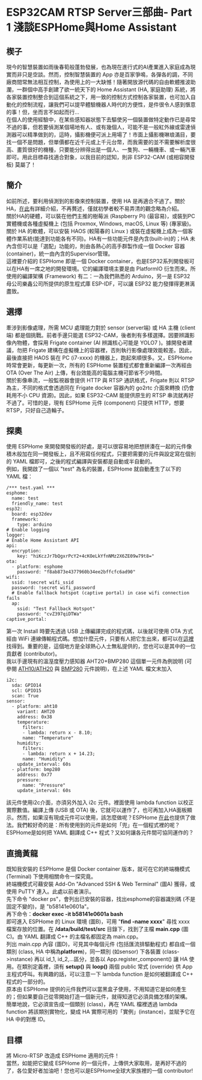 # ESP32CAM RTSP Server三部曲- Part 1 淺談ESPHome與Home Assistant

## 楔子

現今的智慧裝置如雨後春筍般蓬勃發展，也為現在進行式的AI產業進入家庭成為現實而非只是空談。然而，控制智慧裝置的 App 亦是百家爭鳴，各彈各的調，不同廠商間常無法相互控制，為使用上的一大缺憾！隨著開放源代碼的自由軟體推波助瀾，一群個中高手創建了欲一統天下的 Home Assistant (HA, 家庭助理) 系統，將各家裝置控制整合到這個系統之下，用一致的控制方式控制各家裝置，也可加入自動化的控制流程，讓我們可以提早體驗機器人時代的方便性，是件很令人感到愜意的事！但，坐而言不如起而行...  
在個人的使用經驗中，在某些感知器狀態下去驅使另一個裝置做特定動作已是尋常不過的事，但若要偵測某個場地有人、或有幾個人，可能不是一般紅外線或雷達偵測器可以精準做到的，這時，攝影機便可派上用場了！巿面上攝影機琳琅滿目，要找一個不是問題，但單價都在近千元或上千元台幣，而我需要的並不需要解析度很高、畫質很好的機種，只要能分辨得出是一個人、一隻狗、一輛機車、或一輛汽車即可。用此目標尋找適合對象，以我目前的認知，則非 ESP32-CAM (或相容開發板) 莫屬了！

## 簡介

如前所述，要利用偵測到的影像來控制裝置，使用 HA 是再適合不過了。關於 HA，[在此](https://www.home-assistant.io/)有詳細介紹，不再贅述，僅就初學者較不易弄清的觀念略為介紹。  
關於HA的硬體，可以裝在他們主推的樹莓派 (Raspberry Pi) (最容易)，或裝到PC實體機或各種虛擬機上 (包括 Proxmox, Windows, macOS, Linux 等) (專家級)。  
關於 HA 的軟體，可以安裝 HAOS (較陽春的 Linux ) 或裝在虛擬機上成為一個客體作業系統(能達到功能各有不同)。HA有一些功能元件是內含(built-in)的；HA 未內含但可以是「選配」功能的，則由各熱心的高手群製作成一個 Docker 容器 (container)，統一由內含的Supervisor管理。  
這裡要介紹的 ESPHome 即是一個 Docker container，也是ESP32系列開發板可以在HA有一席之地的開發環境。它的編譯環境主要是由 PlatformIO 衍生而來。所使用的編譯架構 (Framework) 有二：一為我們熟悉的 Arduino，另一是 ESP32 母公司樂鑫公司所提供的原生程式庫 ESP-IDF，可以讓 ESP32 能力發揮得更淋漓盡致。

## 選擇

牽涉到影像處理，所需 MCU 處理能力對於 sensor (server端) 或 HA 主機 (client端) 都是個挑戰。前者手邊只能選 ESP32-CAM，後者則有多樣選擇。因要辨識影像內物體，會採用 Frigate container (AI 辨識核心可能是 YOLO7 )。據開發者建議，勿把 Frigate 建構在虛擬機上的容器裡，否則執行影像處理效能較差。因此，最後直接把 HAOS 裝在 PC (i7-xxxx) 的機器上，跑起來順很多。又，ESPHome 時常會更新，每更新一次，所有的 ESPHome 裝置程式都會重新編譯一次再經由 OTA (Over The Air) 上傳，有台效能高的電腦主機可節省不少時間。  
關於影像串流，一般監視器會提供 HTTP 與 RTSP 通訊格式，Frigate 則以 RTSP 為主，不同的格式會透過同在 Frigate docker 容器內的 go2rtc 介面來轉換 (仍會耗用不小 CPU 資源)。因此，如果 ESP32-CAM 能提供原生的 RTSP 串流就再好不過了。可惜的是，現有 ESPHome 元件 (component) 只提供 HTTP，想要 RTSP，只好自己造輪子。

## 探奧

使用 ESPHome 來開發開發板的好處，是可以很容易地把想拼湊在一起的元件像積木般加在同一開發板上，且不用寫任何程式，只要把需要的元件與設定寫在個別的 YAML 檔即可，之後的程式編譯與安裝都是自動或半自動的。  
例如，我開啟了一個以 "test" 為名的裝置，ESPHome 就自動產生了以下的 YAML 檔：

    /*** test.yaml ***
    esphome:
      name: test
      friendly_name: test
    esp32:
      board: esp32dev
      framework:
        type: arduino
    # Enable logging
    logger:
    # Enable Home Assistant API
    api:
      encryption:
        key: "hiKczJr7bQgxrPcY2+4cKOeLkYfnNMz2X6ZE09w79t8="
    ota:
      - platform: esphome
        password: "f8ab873e4377960b34ee2bffcfc6ad90"
    wifi:
      ssid: !secret wifi_ssid
      password: !secret wifi_password
      # Enable fallback hotspot (captive portal) in case wifi connection fails
      ap:
        ssid: "Test Fallback Hotspot"
        password: "cvZ397qiDTWa"
    captive_portal:

第一次 Install 時要先透過 USB 上傳編譯完成的程式碼，以後就可使用 OTA 方式經由 WiFi 連線傳輸程式碼。想加什麼元件，只要有人把它生出來，都可以在[這裡](https://www.esphome.io/)找得到。重要的是，這個地方是全球熱心人士無私提供的，您也可以是其中的一位貢獻者 (contributor)。  
我以手邊現有的溫溼度壓力感知器 AHT20+BMP280 這個單一元件為例說明 (可參閱 [ATH10/ATH20](https://esphome.io/components/sensor/aht10) 與 [BMP280](https://esphome.io/components/sensor/bmp280) 元件說明)，在上述 YAML 檔文末加入

    i2c:
      sda: GPIO14
      scl: GPIO15
      scan: True
    sensor:
      - platform: aht10
        variant: AHT20
        address: 0x38
        temperature:
          filters:
          - lambda: return x - 8.10;
          name: "Temperature"
        humidity:
          filters:
          - lambda: return x + 14.23;
          name: "Humidity"
        update_interval: 60s
      - platform: bmp280
        address: 0x77
        pressure:
          name: "Pressure"
        update_interval: 60s

該元件使用i2c介面，亦須另外加入 i2c 元件。裡面使用 lambda function 以校正實際數值。編譯上傳 (USB 或 OTA) 後，它就可以運作了，也可再加入HA面板顯示。然而，如果沒有現成元件可以使用，該怎麼做呢？ESPHome [在此](https://www.esphome.io/components/sensor/custom.html)也提供了做法。我們較好奇的是：所有使用到的元件是如何「兜」在一個程式裡的呢？ESPHome是如何把 YAML 翻譯成 C++ 程式？又如何讓各元件間可協同運作的？

## 直搗黃龍

既知我安裝的 ESPHome 是個 Docker container 版本，就可在它的終端機模式 (Terminal) 下使用相關命令一探究竟。  
終端機模式可藉安裝 Add-On "Advanced SSH & Web Terminal" (圖A) 獲得，或使用 PuTTY 連入。此處以前者演示。  
先下命令 "docker ps"，會列出已安裝的容器，找出esphome的容器識別碼 (不是固定不變的)，是 "b58141e0601a"。  
再下命令：**docker exec -it b58141e0601a bash**  
即可進入 ESPHome 的 Linux 環境 (圖B)，可用 "**find -name xxxx**" 尋找 xxxx 檔案存放的位置。在 **/data/build/test/src** 目錄下，找到了主檔 **main.cpp** (圖C)。由 YAML 翻譯成 C++ 的主檔名都固定為 main.cpp。  
列出 main.cpp 內容 (圖D)，可見其中每個元件 (包括匯流排驅動程式) 都自成一個類別 (class, HA 中稱為**platform**)，同一類別 (如sensor) 下各裝置 (class->instance) 再以 id_1, id_2,...區分，並各以 App.register_component() 讓 HA 使用。在類別定義裡，須有 **setup()** 與 **loop()** 兩個 public 常式 (override) 供 App 主程式呼叫。有興趣的話，可以注意一下 lambda function 是如何被翻譯成 C++ 程式的一部分的。  
原本由 ESPHome 提供的元件我們可以當黑盒子使用，不用知道它是如何產生的；但如果要自己從零開始打造一個新元件，就得知道它必須具備怎樣的架構。  
簡單地說，它必須宣告成一個類別 (class)，再在 YAML 檔裡透過 lambda function 將該類別實物化，變成 HA 實際可用的「實例」(instance)，並賦予它在 HA 中的對應 ID。

## 目標

將 Micro-RTSP 改造成 ESPHome 適用的元件！  
當然，如能把它變成 ESPHome 的一個元件，上傳供大家取用，是再好不過的了，各位愛好者加油吧！您也可以是ESPHome全球大家族裡的一個 contributor!
